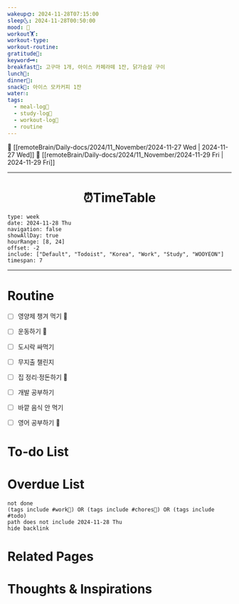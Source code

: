 ```yaml
---
wakeup🌞: 2024-11-28T07:15:00
sleep🌜: 2024-11-28T00:50:00
mood: 🥱
workout🏋️: 
workout-type: 
workout-routine: 
gratitude🙏: 
keyword🗝️: 
breakfast🍳: 고구마 1개, 아이스 카페라떼 1잔, 닭가슴살 구이
lunch🍚: 
dinner🥗: 
snack🍬: 아이스 모카커피 1잔
water💧: 
tags:
  - meal-log📝
  - study-log📓
  - workout-log💪
  - routine
---
```


🔺 [[remoteBrain/Daily-docs/2024/11_November/2024-11-27 Wed | 2024-11-27 Wed]]
🔻 [[remoteBrain/Daily-docs/2024/11_November/2024-11-29 Fri | 2024-11-29 Fri]]
___
<h1> <center>⏰TimeTable </center> </h1>

```gEvent
type: week
date: 2024-11-28 Thu
navigation: false
showAllDay: true
hourRange: [8, 24]
offset: -2
include: ["Default", "Todoist", "Korea", "Work", "Study", "WOOYEON"]
timespan: 7
```

--- 


# Routine 

- [ ] 영양제 챙겨 먹기 🔼 
- [ ] 운동하기 🔼 
- [ ] 도시락 싸먹기 
- [ ] 무지출 챌린지 
- [ ] 집 정리·정돈하기 🔼
- [ ] 개발 공부하기
- [ ] 바깥 음식 안 먹기 
- [ ] 영어 공부하기 🔼 


# To-do List


# Overdue List
```tasks
not done
(tags include #work💼) OR (tags include #chores🧺) OR (tags include #todo)
path does not include 2024-11-28 Thu
hide backlink
```

# Related Pages



# Thoughts & Inspirations

